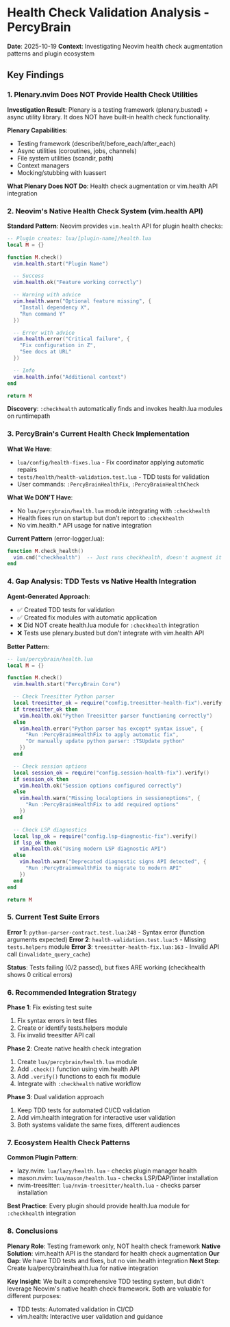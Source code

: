 # Health Check Validation Analysis - PercyBrain

**Date**: 2025-10-19 **Context**: Investigating Neovim health check augmentation patterns and plugin ecosystem

## Key Findings

### 1. Plenary.nvim Does NOT Provide Health Check Utilities

**Investigation Result**: Plenary is a testing framework (plenary.busted) + async utility library. It does NOT have built-in health check functionality.

**Plenary Capabilities**:

- Testing framework (describe/it/before_each/after_each)
- Async utilities (coroutines, jobs, channels)
- File system utilities (scandir, path)
- Context managers
- Mocking/stubbing with luassert

**What Plenary Does NOT Do**: Health check augmentation or vim.health API integration

### 2. Neovim's Native Health Check System (vim.health API)

**Standard Pattern**: Neovim provides `vim.health` API for plugin health checks:

```lua
-- Plugin creates: lua/[plugin-name]/health.lua
local M = {}

function M.check()
  vim.health.start("Plugin Name")

  -- Success
  vim.health.ok("Feature working correctly")

  -- Warning with advice
  vim.health.warn("Optional feature missing", {
    "Install dependency X",
    "Run command Y"
  })

  -- Error with advice
  vim.health.error("Critical failure", {
    "Fix configuration in Z",
    "See docs at URL"
  })

  -- Info
  vim.health.info("Additional context")
end

return M
```

**Discovery**: `:checkhealth` automatically finds and invokes health.lua modules on runtimepath

### 3. PercyBrain's Current Health Check Implementation

**What We Have**:

- `lua/config/health-fixes.lua` - Fix coordinator applying automatic repairs
- `tests/health/health-validation.test.lua` - TDD tests for validation
- User commands: `:PercyBrainHealthFix`, `:PercyBrainHealthCheck`

**What We DON'T Have**:

- No `lua/percybrain/health.lua` module integrating with `:checkhealth`
- Health fixes run on startup but don't report to `:checkhealth`
- No vim.health.\* API usage for native integration

**Current Pattern** (error-logger.lua):

```lua
function M.check_health()
  vim.cmd("checkhealth")  -- Just runs checkhealth, doesn't augment it
end
```

### 4. Gap Analysis: TDD Tests vs Native Health Integration

**Agent-Generated Approach**:

- ✅ Created TDD tests for validation
- ✅ Created fix modules with automatic application
- ❌ Did NOT create health.lua module for `:checkhealth` integration
- ❌ Tests use plenary.busted but don't integrate with vim.health API

**Better Pattern**:

```lua
-- lua/percybrain/health.lua
local M = {}

function M.check()
  vim.health.start("PercyBrain Core")

  -- Check Treesitter Python parser
  local treesitter_ok = require("config.treesitter-health-fix").verify()
  if treesitter_ok then
    vim.health.ok("Python Treesitter parser functioning correctly")
  else
    vim.health.error("Python parser has except* syntax issue", {
      "Run :PercyBrainHealthFix to apply automatic fix",
      "Or manually update python parser: :TSUpdate python"
    })
  end

  -- Check session options
  local session_ok = require("config.session-health-fix").verify()
  if session_ok then
    vim.health.ok("Session options configured correctly")
  else
    vim.health.warn("Missing localoptions in sessionoptions", {
      "Run :PercyBrainHealthFix to add required options"
    })
  end

  -- Check LSP diagnostics
  local lsp_ok = require("config.lsp-diagnostic-fix").verify()
  if lsp_ok then
    vim.health.ok("Using modern LSP diagnostic API")
  else
    vim.health.warn("Deprecated diagnostic signs API detected", {
      "Run :PercyBrainHealthFix to migrate to modern API"
    })
  end
end

return M
```

### 5. Current Test Suite Errors

**Error 1**: `python-parser-contract.test.lua:248` - Syntax error (function arguments expected) **Error 2**: `health-validation.test.lua:5` - Missing `tests.helpers` module **Error 3**: `treesitter-health-fix.lua:163` - Invalid API call (`invalidate_query_cache`)

**Status**: Tests failing (0/2 passed), but fixes ARE working (checkhealth shows 0 critical errors)

### 6. Recommended Integration Strategy

**Phase 1**: Fix existing test suite

1. Fix syntax errors in test files
2. Create or identify tests.helpers module
3. Fix invalid treesitter API call

**Phase 2**: Create native health check integration

1. Create `lua/percybrain/health.lua` module
2. Add `.check()` function using vim.health API
3. Add `.verify()` functions to each fix module
4. Integrate with `:checkhealth` native workflow

**Phase 3**: Dual validation approach

1. Keep TDD tests for automated CI/CD validation
2. Add vim.health integration for interactive user validation
3. Both systems validate the same fixes, different audiences

### 7. Ecosystem Health Check Patterns

**Common Plugin Pattern**:

- lazy.nvim: `lua/lazy/health.lua` - checks plugin manager health
- mason.nvim: `lua/mason/health.lua` - checks LSP/DAP/linter installation
- nvim-treesitter: `lua/nvim-treesitter/health.lua` - checks parser installation

**Best Practice**: Every plugin should provide health.lua module for `:checkhealth` integration

### 8. Conclusions

**Plenary Role**: Testing framework only, NOT health check framework **Native Solution**: vim.health API is the standard for health check augmentation **Our Gap**: We have TDD tests and fixes, but no vim.health integration **Next Step**: Create lua/percybrain/health.lua for native integration

**Key Insight**: We built a comprehensive TDD testing system, but didn't leverage Neovim's native health check framework. Both are valuable for different purposes:

- TDD tests: Automated validation in CI/CD
- vim.health: Interactive user validation and guidance
